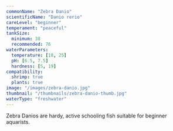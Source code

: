 ```yaml
---
commonName: "Zebra Danio"
scientificName: "Danio rerio"
careLevel: "beginner"
temperament: "peaceful"
tankSize:
  minimum: 38
  recommended: 76
waterParameters:
  temperature: [18, 25]
  pH: [6.5, 7.5]
  hardness: [5, 19]
compatibility:
  shrimp: true
  plants: true
image: "/images/zebra-danio.jpg"
thumbnail: "/thumbnails/zebra-danio-thumb.jpg"
waterType: "freshwater"
---
```

Zebra Danios are hardy, active schooling fish suitable for beginner aquarists.